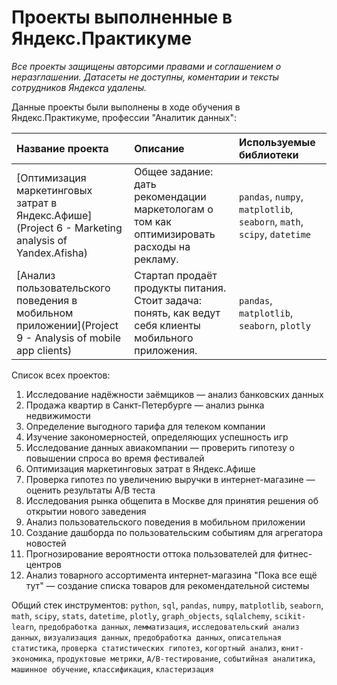 # Проекты выполненные в Яндекс.Практикуме

*Все проекты защищены авторсими правами и соглашением о неразглашении. Датасеты не доступны, коментарии и тексты сотрудников Яндекса удалены.*

Данные проекты были выполнены в ходе обучения в Яндекс.Практикуме, профессии "Аналитик данных":

| Название проекта | Описание | Используемые библиотеки | 
| :---------------------- | :---------------------- | :---------------------- |
| [Оптимизация маркетинговых затрат в Яндекс.Афише](Project 6 - Marketing analysis of Yandex.Afisha) | Общее задание: дать рекомендации маркетологам о том как оптимизировать расходы на рекламу. | `pandas`, `numpy`, `matplotlib`, `seaborn`, `math`, `scipy`, `datetime` |
| [Анализ пользовательского поведения в мобильном приложении](Project 9 - Analysis of mobile app clients) | Стартап продаёт продукты питания. Стоит задача: понять, как ведут себя клиенты мобильного приложения. | `pandas`, `matplotlib`, `seaborn`, `plotly` |

Список всех проектов:

1. Исследование надёжности заёмщиков — анализ банковских данных
2. Продажа квартир в Санкт-Петербурге — анализ рынка недвижимости
3. Определение выгодного тарифа для телеком компании
4. Изучение закономерностей, определяющих успешность игр
5. Исследование данных авиакомпании — проверить гипотезу о повышении спроса во время фестивалей
6. Оптимизация маркетинговых затрат в Яндекс.Афише
7. Проверка гипотез по увеличению выручки в интернет-магазине — оценить результаты A/B теста
8. Исследования рынка общепита в Москве для принятия решения об открытии нового заведения
9. Анализ пользовательского поведения в мобильном приложении
10. Создание дашборда по пользовательским событиям для агрегатора новостей
11. Прогнозирование вероятности оттока пользователей для фитнес-центров
12. Анализ товарного ассортимента интернет-магазина "Пока все ещё тут" — создание списка товаров для рекомендательной системы

Общий стек инструментов: `python`, `sql`, `pandas`, `numpy`, `matplotlib`, `seaborn`, `math`, `scipy`, `stats`, `datetime`, `plotly`, `graph_objects`, `sqlalchemy`, `scikit-learn`, `предобработка данных`, `лемматизация`, `исследовательский анализ данных`, `визуализация данных`, `предобработка данных`, `описательная статистика`, `проверка статистических гипотез`, `когортный анализ`, `юнит-экономика`, `продуктовые метрики`, `A/B-тестирование`, `событийная аналитика`, `машинное обучение`, `классификация`, `кластеризация`
